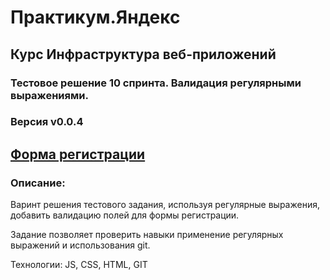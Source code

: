 # Практикум.Яндекс

## Курс Инфраструктура веб-приложений

### Тестовое решение 10 спринта. Валидация регулярными выражениями.

### Версия v0.0.4

## [Форма регистрации](https://efremoz.github.io/form)

### Описание:

Варинт решения тестового задания, используя регулярные выражения, добавить валидацию полей для формы регистрации. 

Задание позволяет проверить навыки применение регулярных выражений и использования git.

Технологии: JS, CSS, HTML, GIT